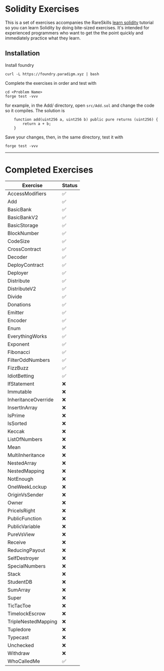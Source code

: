 # Solidity Exercises

This is a set of exercises accompanies the RareSkills [learn solidity](https://rareskills.io/learn-solidity) tutorial so you can learn Solidity by doing bite-sized exercises. It's intended for experienced programmers who want to get the the point quickly and immediately practice what they learn.

## Installation

Install foundry

```
curl -L https://foundry.paradigm.xyz | bash
```
Complete the exercises in order and test with

```
cd <Problem Name>
forge test -vvv
```

for example, in the Add/ directory, open `src/Add.sol` and change the code so it compiles. The solution is

```solidity
    function add(uint256 a, uint256 b) public pure returns (uint256) {
        return a + b;
    }
```

Save your changes, then, in the same directory, test it with

```
forge test -vvv
```

--------------------------------------------

# Completed Exercises



| Exercise             | Status |
|----------------------|--------|
| AccessModifiers      | ✅     |
| Add                  | ✅     |
| BasicBank            | ✅     |
| BasicBankV2          | ✅     |
| BasicStorage         | ✅     |
| BlockNumber          | ✅     |
| CodeSize             | ✅     |
| CrossContract        | ✅     |
| Decoder              | ✅     |
| DeployContract       | ✅     |
| Deployer             | ✅     |
| Distribute           | ✅     |
| DistributeV2         | ✅     |
| Divide               | ✅     |
| Donations            | ✅     |
| Emitter              | ✅     |
| Encoder              | ✅     |
| Enum                 | ✅     |
| EverythingWorks      | ✅     |
| Exponent             | ✅     |
| Fibonacci            | ✅     |
| FilterOddNumbers     | ✅     |
| FizzBuzz             | ✅     |
| IdiotBetting         | ✅     |
| IfStatement          | ❌     |
| Immutable            | ❌     |
| InheritanceOverride  | ❌     |
| InsertInArray        | ❌     |
| IsPrime              | ❌     |
| IsSorted             | ❌     |
| Keccak               | ❌     |
| ListOfNumbers        | ❌     |
| Mean                 | ❌     |
| MultiInheritance     | ❌     |
| NestedArray          | ❌     |
| NestedMapping        | ❌     |
| NotEnough            | ❌     |
| OneWeekLockup        | ❌     |
| OriginVsSender       | ❌     |
| Owner                | ❌     |
| PriceIsRight         | ❌     |
| PublicFunction       | ❌     |
| PublicVariable       | ❌     |
| PureVsView           | ❌     |
| Receive              | ❌     |
| ReducingPayout       | ❌     |
| SelfDestroyer        | ❌     |
| SpecialNumbers       | ❌     |
| Stack                | ❌     |
| StudentDB            | ❌     |
| SumArray             | ❌     |
| Super                | ❌     |
| TicTacToe            | ❌     |
| TimelockEscrow       | ❌     |
| TripleNestedMapping  | ❌     |
| Tupledore            | ❌     |
| Typecast             | ❌     |
| Unchecked            | ❌     |
| Withdraw             | ❌     |
| WhoCalledMe          | ✅     |